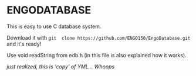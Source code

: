 # ENGODATABASE

This is easy to use C database system. 

Download it with `git  clone https://github.com/ENGO150/EngoDatabase.git` and it's ready!

Use void readString from edb.h (in this file is also explained how it works).

*just realized, this is 'copy' of YML... Whoops*
